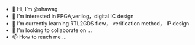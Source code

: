 - 👋 Hi, I’m @shawag
- 👀 I’m interested in FPGA,verilog，digital IC design
- 🌱 I’m currently learning RTL2GDS flow， verification method， IP design
- 💞️ I’m looking to collaborate on ...
- 📫 How to reach me ...

<!---
shawag/shawag is a ✨ special ✨ repository because its `README.md` (this file) appears on your GitHub profile.
You can click the Preview link to take a look at your changes.
--->

